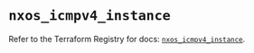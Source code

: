 # `nxos_icmpv4_instance`

Refer to the Terraform Registry for docs: [`nxos_icmpv4_instance`](https://registry.terraform.io/providers/ciscodevnet/nxos/0.5.10/docs/resources/icmpv4_instance).
